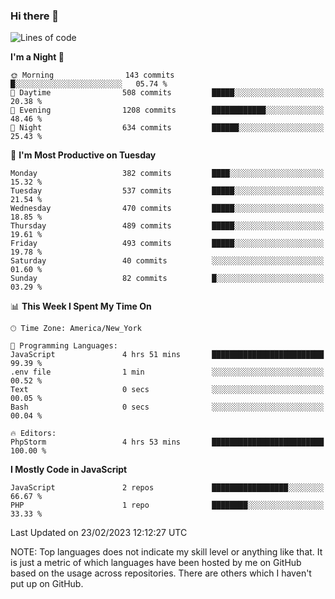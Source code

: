### Hi there 👋

<!--
**LynxJinxxy/LynxJinxxy** is a ✨ _special_ ✨ repository because its `README.md` (this file) appears on your GitHub profile.

Here are some ideas to get you started:

- 🔭 I’m currently working on ...
- 🌱 I’m currently learning ...
- 👯 I’m looking to collaborate on ...
- 🤔 I’m looking for help with ...
- 💬 Ask me about ...
- 📫 How to reach me: ...
- 😄 Pronouns: ...
- ⚡ Fun fact: ...
-->

<!--START_SECTION:waka-->
![Lines of code](https://img.shields.io/badge/From%20Hello%20World%20I%27ve%20Written-22.2%20thousand%20lines%20of%20code-blue)

**I'm a Night 🦉** 

```text
🌞 Morning                143 commits         █░░░░░░░░░░░░░░░░░░░░░░░░   05.74 % 
🌆 Daytime                508 commits         █████░░░░░░░░░░░░░░░░░░░░   20.38 % 
🌃 Evening                1208 commits        ████████████░░░░░░░░░░░░░   48.46 % 
🌙 Night                  634 commits         ██████░░░░░░░░░░░░░░░░░░░   25.43 % 
```
📅 **I'm Most Productive on Tuesday** 

```text
Monday                   382 commits         ████░░░░░░░░░░░░░░░░░░░░░   15.32 % 
Tuesday                  537 commits         █████░░░░░░░░░░░░░░░░░░░░   21.54 % 
Wednesday                470 commits         █████░░░░░░░░░░░░░░░░░░░░   18.85 % 
Thursday                 489 commits         █████░░░░░░░░░░░░░░░░░░░░   19.61 % 
Friday                   493 commits         █████░░░░░░░░░░░░░░░░░░░░   19.78 % 
Saturday                 40 commits          ░░░░░░░░░░░░░░░░░░░░░░░░░   01.60 % 
Sunday                   82 commits          █░░░░░░░░░░░░░░░░░░░░░░░░   03.29 % 
```


📊 **This Week I Spent My Time On** 

```text
🕑︎ Time Zone: America/New_York

💬 Programming Languages: 
JavaScript               4 hrs 51 mins       █████████████████████████   99.39 % 
.env file                1 min               ░░░░░░░░░░░░░░░░░░░░░░░░░   00.52 % 
Text                     0 secs              ░░░░░░░░░░░░░░░░░░░░░░░░░   00.05 % 
Bash                     0 secs              ░░░░░░░░░░░░░░░░░░░░░░░░░   00.04 % 

🔥 Editors: 
PhpStorm                 4 hrs 53 mins       █████████████████████████   100.00 % 
```

**I Mostly Code in JavaScript** 

```text
JavaScript               2 repos             █████████████████░░░░░░░░   66.67 % 
PHP                      1 repo              ████████░░░░░░░░░░░░░░░░░   33.33 % 
```




 Last Updated on 23/02/2023 12:12:27 UTC
<!--END_SECTION:waka-->
NOTE: Top languages does not indicate my skill level or anything like that. It is just a metric of which languages have been hosted by me on GitHub based on the usage across repositories. There are others which I haven't put up on GitHub.
